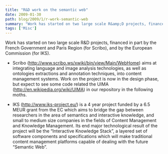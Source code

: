 ```yaml
---
title: "R&D work on the semantic web"
date: 2009-01-30
path: blog/2009/1/r-work-semantic-web
summary: "Work has started on two large scale R&amp;D projects, financed in part by the French Government and Paris Region (for Scribo), and by the European Commission (for IKS)."
tags: ['Misc']
---
```


<p>Work has started on two large scale R&amp;D projects, financed in part by the French Government and Paris Region (for Scribo), and by the European Commission (for IKS).</p><ul><li><p>Scribo (<a href="http://www.scribo.ws/xwiki/bin/view/Main/WebHome">http://www.scribo.ws/xwiki/bin/view/Main/WebHome</a>) aims at integrating language and image analysis technologies, as well as ontologies extractions and annotation techniques, into content management systems.
Work on the project is now in the design phase, but expect to see some code related the UIMA (<a href="http://en.wikipedia.org/wiki/UIMA">http://en.wikipedia.org/wiki/UIMA</a>) in our repository in the following moths.</p></li>
<li><p>IKS (<a href="http://www.iks-project.eu/">http://www.iks-project.eu/</a>) is a 4 year project funded by a 6.5 MEUR grant from the EC which aims to bridge the gap between researchers in the area of semantics and interactive knowledge, and small to medium size companies in the fields of Content Management and Knowledge Management. Its end  major technological result of the project will be the &#8220;Interactive Knowledge Stack&#8221;, a layered set of software components and specifications which will make traditional content management platforms capable of dealing with the future &#8220;Semantic Web&#8221;.</p></li>
</ul>

